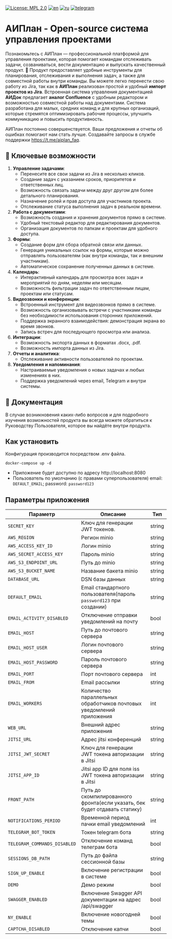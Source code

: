 [![License: MPL 2.0](https://img.shields.io/badge/License-MPL_2.0-brightgreen.svg)](https://opensource.org/licenses/MPL-2.0)
[![en](https://img.shields.io/badge/README-en-green.svg)](https://github.com/aisa-it/aiplan/blob/main/README.md)
[![ru](https://img.shields.io/badge/README-ru-green.svg)](https://github.com/aisa-it/aiplan/blob/main/README.ru.md)
[![telegram](https://img.shields.io/badge/Telegram-2CA5E0?style=for-the-badge&logo=telegram&logoColor=white)](https://t.me/aiplan_faq)

# АИПлан - Open-source система управления проектами

Познакомьтесь с АИПлан — профессиональной платформой для управления проектами, которая помогает командам отслеживать задачи, созваниваться, вести документацию и выпускать качественный продукт. 🚀
Продукт предоставляет удобные инструменты для планирования, отслеживания и выполнения задач, а также для совместной работы внутри команды.
Вы можете легко перенести свою работу из Jira, так как в **АИПлан** реализован простой и удобный **импорт проектов из Jira**. Встроенная система управления документацией **АИДок** предлагает **аналог Confluence** с удобным редактором и возможностью совместной работы над документами.
Система разработана для малых, средних команд и для крупных организаций, которые стремятся оптимизировать рабочие процессы, улучшить коммуникацию и повысить продуктивность.

АИПлан постоянно совершенствуется. Ваши предложения и отчеты об ошибках помогают нам стать лучше. Создавайте запросы в службе поддержки https://t.me/aiplan_faq.

## 🌟 Ключевые возможности

1. **Управление задачами**:
   - Перенесите все свои задачи из Jira в несколько кликов.
   - Создание задач с указанием сроков, приоритетов и ответственных лиц.
   - Возможность связать задачи между друг другом для более детального планирования.
   - Назначение ролей и прав доступа для участников проекта.
   - Отслеживание статуса выполнения задач в реальном времени.
2. **Работа с документами**:
   - Возможность создания и хранения документов прямо в системе.
   - Удобный текстовый редактор для редактирования документов.
   - Организация документов по папкам и проектам для удобного доступа.
3. **Формы**:
   - Создание форм для сбора обратной связи или данных.
   - Генерация уникальных ссылок на формы, которые можно отправлять пользователям (как внутри команды, так и внешним участникам).
   - Автоматическое сохранение полученных данных в системе.
4. **Календарь**:
   - Интерактивный календарь для просмотра всех задач и мероприятий по дням, неделям или месяцам.
   - Возможность фильтрации задач по ответственным лицам, проектам или статусам.
5. **Видеозвонки и конференции**:
   - Встроенный инструмент для видеозвонков прямо в системе.
   - Возможность организовывать встречи с участниками команды без необходимости использования сторонних приложений.
   - Поддержка экранного взаимодействия: демонстрация экрана во время звонков.
   - Запись встреч для последующего просмотра или анализа.
6. **Интеграции**:
   - Возможность экспорта данных в форматах .docx, .pdf.
   - Возможность импорта данных из Jira.
7. **Отчеты и аналитика**:
   - Отслеживание активности пользователей по проектам.
8. **Уведомления и напоминания**:
   - Настраиваемые уведомления о новых задачах и любых изменениях в них.
   - Поддержка уведомлений через email, Telegram и внутри системы.

## 📝 Документация

В случае возникновения каких-либо вопросов и для подробного изучения возможностей продукта вы всегда можете обратиться к Руководству Пользователя, которое вы найдёте внутри продукта.

## Как установить

Конфигурация производится посредством .env файла.

```
docker-compose up -d
```

- Приложение будет доступно по адресу http://localhost:8080
- Пользователь по умолчанию (с правами суперпользователя) email: `DEFAULT_EMAIL`; password: `password123`

## Параметры приложения

| Параметр                     | Описание                                                                   | Тип    |
| ---------------------------- | -------------------------------------------------------------------------- | ------ |
| `SECRET_KEY`                 | Ключ для генерации JWT токенов.                                            | string |
| `AWS_REGION`                 | Регион minio                                                               | string |
| `AWS_ACCESS_KEY_ID`          | Логин minio                                                                | string |
| `AWS_SECRET_ACCESS_KEY`      | Пароль minio                                                               | string |
| `AWS_S3_ENDPOINT_URL`        | Путь до minio                                                              | string |
| `AWS_S3_BUCKET_NAME`         | Название бакета minio                                                      | string |
| `DATABASE_URL`               | DSN базы данных                                                            | string |
| `DEFAULT_EMAIL`              | Email стандартного пользователя(пароль `password123` при создании)         | string |
| `EMAIL_ACTIVITY_DISABLED`    | Отключение отправки уведомлений на почту                                   | bool   |
| `EMAIL_HOST`                 | Путь до почтового сервера                                                  | string |
| `EMAIL_HOST_USER`            | Логин почтового сервера                                                    | string |
| `EMAIL_HOST_PASSWORD`        | Пароль почтового сервера                                                   | string |
| `EMAIL_PORT`                 | Порт почтового сервера                                                     | int    |
| `EMAIL_FROM`                 | Email рассылки                                                             | string |
| `EMAIL_WORKERS`              | Количество параллельных обработчиков почтовых уведомлений приложения       | int    |
| `WEB_URL`                    | Внешний адрес приложения                                                   | string |
| `JITSI_URL`                  | Адрес jitsi конференций                                                    | string |
| `JITSI_JWT_SECRET`           | Ключ для генерации JWT токена авторизации в Jitsi                          | string |
| `JITSI_APP_ID`               | Jitsi app ID для поля iss JWT токена авторизации в Jitsi                   | string |
| `FRONT_PATH`                 | Путь до скомпилированного фронта(если указать, бек будет отдавать статику) | string |
| `NOTIFICATIONS_PERIOD`       | Временной период пачки email уведомлений                                   | int    |
| `TELEGRAM_BOT_TOKEN`         | Токен telegram бота                                                        | string |
| `TELEGRAM_COMMANDS_DISABLED` | Отключение команд телеграм бота                                            | bool   |
| `SESSIONS_DB_PATH`           | Путь до файла сессионной базы                                              | string |
| `SIGN_UP_ENABLE`             | Включение регистрации в системе                                            | bool   |
| `DEMO`                       | Демо режим                                                                 | bool   |
| `SWAGGER_ENABLED`            | Включение Swagger API документации на адрес /api/swagger                   | bool   |
| `NY_ENABLE`                  | Включение новогодней темы                                                  | bool   |
| `CAPTCHA_DISABLED`           | Отключение капчи                                                           | bool   |
